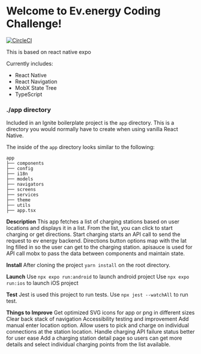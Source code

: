 # Welcome to Ev.energy Coding Challenge!

[![CircleCI](https://circleci.com/gh/infinitered/ignite.svg?style=svg)](https://circleci.com/gh/infinitered/ignite)



This is based on react native expo

Currently includes:

- React Native
- React Navigation
- MobX State Tree
- TypeScript

### ./app directory

Included in an Ignite boilerplate project is the `app` directory. This is a directory you would normally have to create when using vanilla React Native.

The inside of the `app` directory looks similar to the following:

```
app
├── components
├── config
├── i18n
├── models
├── navigators
├── screens
├── services
├── theme
├── utils
├── app.tsx
```

**Description**
This app fetches a list of charging stations based on user locations and displays it in a list. From the list, you can click to start charging or get directions.
Start charging starts an API call to send the request to ev energy backend.
Directions button options map with the lat lng filled in so the user can get to the charging station.
apisauce is used for API call 
mobx to pass the data between components and maintain state. 

**Install**
After cloning the project `yarn install` on the root directory.

**Launch**
Use `npx expo run:android` to launch android project
Use `npx expo run:ios` to launch iOS project

**Test**
Jest is used this project to run tests.
Use `npx jest --watchAll` to run test.

**Things to Improve**
Get optimized SVG icons for app or png in different sizes
Clear back stack of navigation
Accessibility testing and improvement
Add manual enter location option.
Allow users to pick and charge on individual connections at the station location.
Handle charging API failure status better for user ease
Add a charging station detail page so users can get more details and select individual charging points from the list available.